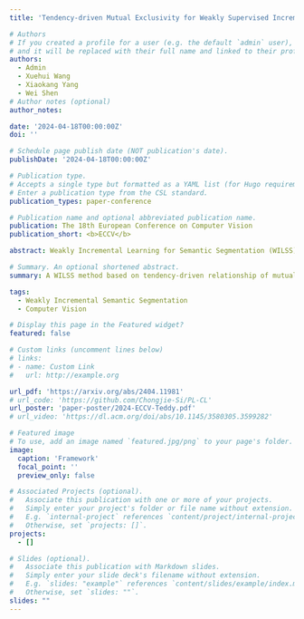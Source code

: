 ```yaml
---
title: 'Tendency-driven Mutual Exclusivity for Weakly Supervised Incremental Semantic Segmentation'

# Authors
# If you created a profile for a user (e.g. the default `admin` user), write the username (folder name) here
# and it will be replaced with their full name and linked to their profile.
authors:
  - Admin
  - Xuehui Wang
  - Xiaokang Yang
  - Wei Shen
# Author notes (optional)
author_notes:

date: '2024-04-18T00:00:00Z'
doi: ''

# Schedule page publish date (NOT publication's date).
publishDate: '2024-04-18T00:00:00Z'

# Publication type.
# Accepts a single type but formatted as a YAML list (for Hugo requirements).
# Enter a publication type from the CSL standard.
publication_types: paper-conference

# Publication name and optional abbreviated publication name.
publication: The 18th European Conference on Computer Vision
publication_short: <b>ECCV</b>

abstract: Weakly Incremental Learning for Semantic Segmentation (WILSS) leverages a pre-trained segmentation model to segment new classes using cost-effective and readily available image-level labels. A prevailing way to solve WILSS is the generation of seed areas for each new class, serving as a form of pixel-level supervision. However, a scenario usually arises where a pixel is concurrently predicted as an old class by the pre-trained segmentation model and a new class by the seed areas. Such a scenario becomes particularly problematic in WILSS, as the lack of pixel-level annotations on new classes makes it intractable to ascertain whether the pixel pertains to the new class or not. To surmount this issue, we propose an innovative, tendency-driven relationship of mutual exclusivity, meticulously tailored to govern the behavior of the seed areas and the predictions generated by the pre-trained segmentation model. This relationship stipulates that predictions for the new and old classes must not conflict whilst prioritizing the preservation of predictions for the old classes, which not only addresses the conflicting prediction issue but also effectively mitigates the inherent challenge of incremental learning - catastrophic forgetting. Furthermore, under the auspices of this tendency-driven mutual exclusivity relationship, we generate pseudo masks for the new classes, allowing for concurrent execution with model parameter updating via the resolution of a bi-level optimization problem. Extensive experiments substantiate the effectiveness of our framework, resulting in the establishment of new benchmarks and paving the way for further research in this field.

# Summary. An optional shortened abstract.
summary: A WILSS method based on tendency-driven relationship of mutual exclusivity.

tags:
  - Weakly Incremental Semantic Segmentation
  - Computer Vision

# Display this page in the Featured widget?
featured: false

# Custom links (uncomment lines below)
# links:
# - name: Custom Link
#   url: http://example.org

url_pdf: 'https://arxiv.org/abs/2404.11981'
# url_code: 'https://github.com/Chongjie-Si/PL-CL'
url_poster: 'paper-poster/2024-ECCV-Teddy.pdf'
# url_video: 'https://dl.acm.org/doi/abs/10.1145/3580305.3599282'

# Featured image
# To use, add an image named `featured.jpg/png` to your page's folder.
image:
  caption: 'Framework'
  focal_point: ''
  preview_only: false

# Associated Projects (optional).
#   Associate this publication with one or more of your projects.
#   Simply enter your project's folder or file name without extension.
#   E.g. `internal-project` references `content/project/internal-project/index.md`.
#   Otherwise, set `projects: []`.
projects:
  - []

# Slides (optional).
#   Associate this publication with Markdown slides.
#   Simply enter your slide deck's filename without extension.
#   E.g. `slides: "example"` references `content/slides/example/index.md`.
#   Otherwise, set `slides: ""`.
slides: ""
---
```


